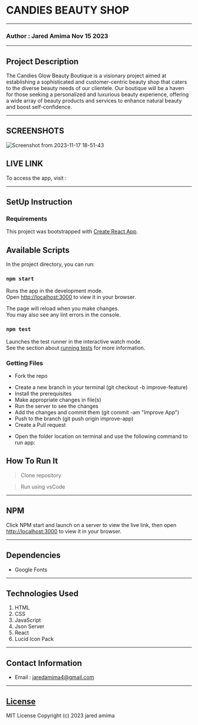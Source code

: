 # CANDIES BEAUTY SHOP

*****
### Author : Jared Amima Nov 15 2023
****
## Project Description
The Candies Glow Beauty Boutique is a visionary project aimed at establishing a sophisticated and customer-centric beauty shop that caters to the diverse beauty needs of our clientele. Our boutique will be a haven for those seeking a personalized and luxurious beauty experience, offering a wide array of beauty products and services to enhance natural beauty and boost self-confidence.


******

## SCREENSHOTS
![Screenshot from 2023-11-17 18-51-43](https://github.com/eceechain/candies-beauty-shop/assets/144310680/5cac6c1f-a4a7-4891-a093-b62771b7c51d)

## LIVE LINK

To access the app, visit :



********
## SetUp Instruction
### Requirements
This project was bootstrapped with [Create React App](https://github.com/facebook/create-react-app).

## Available Scripts

In the project directory, you can run:

### `npm start`

Runs the app in the development mode.\
Open [http://localhost:3000](http://localhost:3000) to view it in your browser.

The page will reload when you make changes.\
You may also see any lint errors in the console.

### `npm test`

Launches the test runner in the interactive watch mode.\
See the section about [running tests](https://facebook.github.io/create-react-app/docs/running-tests) for more information.


### Getting Files
* Fork the repo
- Create a new branch in your terminal (git checkout -b improve-feature)
- Install the prerequisites
- Make appropriate changes in file(s)
- Run the server to see the changes
- Add the changes and commit them (git commit -am "Improve App")
- Push to the branch (git push origin improve-app)
- Create a Pull request
* Open the folder location on terminal and use the following command to run app:

## How To Run It
>  Clone repository

> Run using vsCode
*****
## NPM 
Click NPM start and launch on a server to view the live link, then open [http://localhost:3000](http://localhost:3000) to view it in your browser.

*****
## Dependencies
- Google Fonts

*****
## Technologies Used
1. HTML
2. CSS
3. JavaScript
4. Json Server
5. React
6. Lucid Icon Pack

*****
## Contact Information
* Email : jaredamima4@gmail.com

*****
## [License](LICENSE)
MIT License
Copyright (c) 2023 jared amima